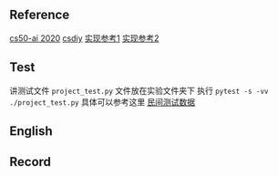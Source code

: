 ## Reference
[cs50-ai 2020](https://cs50.harvard.edu/ai/2020/)
[csdiy](https://csdiy.wiki/%E4%BA%BA%E5%B7%A5%E6%99%BA%E8%83%BD/CS50/)
[实现参考1](https://github.com/doongz/cs50-ai.git)
[实现参考2](https://github.com/PKUFlyingPig/cs50_ai)

## Test
讲测试文件 `project_test.py` 文件放在实验文件夹下
执行 `pytest -s -vv ./project_test.py`
具体可以参考这里 [民间测试数据](https://github.com/jetkan-yk/cs50ai-test.git)

## English

## Record





